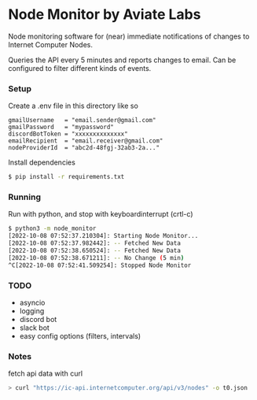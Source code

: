 # Node Monitor by Aviate Labs

Node monitoring software for (near) immediate notifications of changes to Internet Computer Nodes.

Queries the API every 5 minutes and reports changes to email.
Can be configured to filter different kinds of events.


### Setup
Create a .env file in this directory like so
```text
gmailUsername   = "email.sender@gmail.com"
gmailPassword   = "mypassword"
discordBotToken = "xxxxxxxxxxxxxx"
emailRecipient  = "email.receiver@gmail.com"
nodeProviderId  = "abc2d-48fgj-32ab3-2a..."
```

Install dependencies
```sh
$ pip install -r requirements.txt
```


### Running
Run with python, and stop with keyboardinterrupt (crtl-c)
```sh
$ python3 -m node_monitor
[2022-10-08 07:52:37.210304]: Starting Node Monitor...
[2022-10-08 07:52:37.982442]: -- Fetched New Data
[2022-10-08 07:52:38.650524]: -- Fetched New Data
[2022-10-08 07:52:38.671211]: -- No Change (5 min)
^C[2022-10-08 07:52:41.509254]: Stopped Node Monitor
```


### TODO
- asyncio
- logging
- discord bot
- slack bot
- easy config options (filters, intervals)

### Notes
fetch api data with curl
```sh
> curl "https://ic-api.internetcomputer.org/api/v3/nodes" -o t0.json
```
